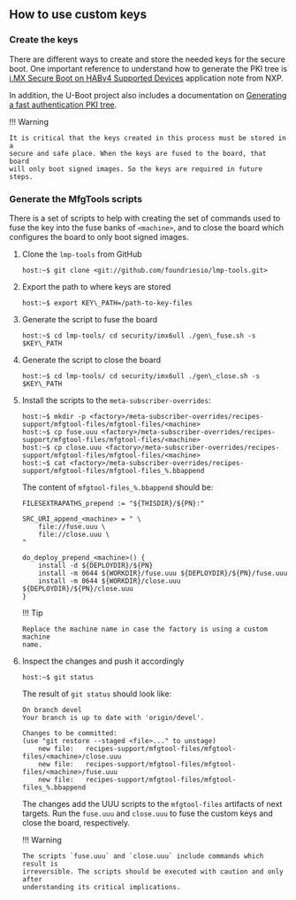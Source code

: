 ## How to use custom keys

### Create the keys

There are different ways to create and store the needed keys for the
secure boot. One important reference to understand how to generate the
PKI tree is [i.MX Secure Boot on HABv4 Supported Devices]() application
note from NXP.

In addition, the U-Boot project also includes a documentation on
[Generating a fast authentication PKI tree]().

!!! Warning

    It is critical that the keys created in this process must be stored in a
    secure and safe place. When the keys are fused to the board, that board
    will only boot signed images. So the keys are required in future steps.

### Generate the MfgTools scripts

There is a set of scripts to help with creating the set of commands used
to fuse the key into the fuse banks of `<machine>`, and to close the
board which configures the board to only boot signed images.

1.  Clone the `lmp-tools` from GitHub

        host:~$ git clone <git://github.com/foundriesio/lmp-tools.git>

1.  Export the path to where keys are stored

        host:~$ export KEY\_PATH=/path-to-key-files

1.  Generate the script to fuse the board

        host:~$ cd lmp-tools/ cd security/imx6ull ./gen\_fuse.sh -s $KEY\_PATH

1.  Generate the script to close the board

        host:~$ cd lmp-tools/ cd security/imx6ull ./gen\_close.sh -s $KEY\_PATH

1.  Install the scripts to the `meta-subscriber-overrides`:

        host:~$ mkdir -p <factory>/meta-subscriber-overrides/recipes-support/mfgtool-files/mfgtool-files/<machine>
        host:~$ cp fuse.uuu <factory>/meta-subscriber-overrides/recipes-support/mfgtool-files/mfgtool-files/<machine>
        host:~$ cp close.uuu <factory>/meta-subscriber-overrides/recipes-support/mfgtool-files/mfgtool-files/<machine>
        host:~$ cat <factory>/meta-subscriber-overrides/recipes-support/mfgtool-files/mfgtool-files_%.bbappend

    The content of `mfgtool-files_%.bbappend` should be:

        FILESEXTRAPATHS_prepend := "${THISDIR}/${PN}:"

        SRC_URI_append_<machine> = " \
            file://fuse.uuu \
            file://close.uuu \
        "

        do_deploy_prepend_<machine>() {
            install -d ${DEPLOYDIR}/${PN}
            install -m 0644 ${WORKDIR}/fuse.uuu ${DEPLOYDIR}/${PN}/fuse.uuu
            install -m 0644 ${WORKDIR}/close.uuu ${DEPLOYDIR}/${PN}/close.uuu
        }

    !!! Tip

        Replace the machine name in case the factory is using a custom machine
        name.

1.  Inspect the changes and push it accordingly

        host:~$ git status

    The result of `git status` should look like:

        On branch devel
        Your branch is up to date with 'origin/devel'.

        Changes to be committed:
        (use "git restore --staged <file>..." to unstage)
            new file:   recipes-support/mfgtool-files/mfgtool-files/<machine>/close.uuu
            new file:   recipes-support/mfgtool-files/mfgtool-files/<machine>/fuse.uuu
            new file:   recipes-support/mfgtool-files/mfgtool-files_%.bbappend

    The changes add the UUU scripts to the `mfgtool-files` artifacts of next
    targets. Run the `fuse.uuu` and `close.uuu` to fuse the custom keys and
    close the board, respectively.

    !!! Warning

        The scripts `fuse.uuu` and `close.uuu` include commands which result is
        irreversible. The scripts should be executed with caution and only after
        understanding its critical implications.
